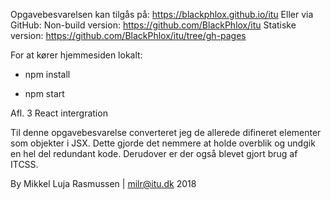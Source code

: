Opgavebesvarelsen kan tilgås på:
    https://blackphlox.github.io/itu
Eller via GitHub:
    Non-build version:
        https://github.com/BlackPhlox/itu
    Statiske version:
        https://github.com/BlackPhlox/itu/tree/gh-pages

For at kører hjemmesiden lokalt:

-    npm install

-    npm start
	
Afl. 3 React intergration

Til denne opgavebesvarelse converteret jeg de
allerede difineret elementer som objekter i JSX.
Dette gjorde det nemmere at holde overblik og 
undgik en hel del redundant kode. Derudover er 
der også blevet gjort brug af ITCSS.

By Mikkel Luja Rasmussen | milr@itu.dk 2018

